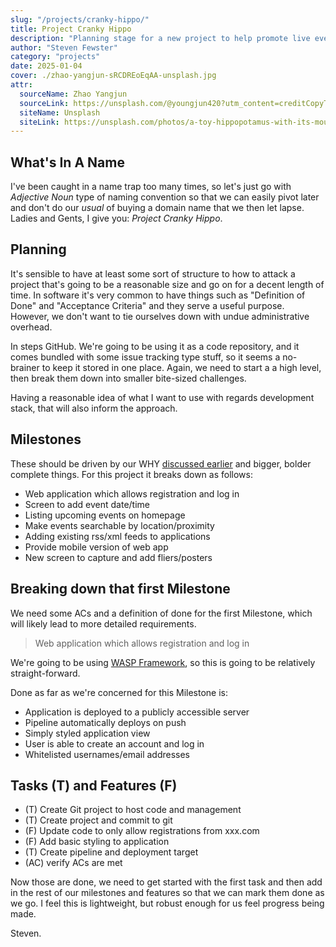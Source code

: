 ```yaml
---
slug: "/projects/cranky-hippo/"
title: Project Cranky Hippo
description: "Planning stage for a new project to help promote live events/scanning fliers"
author: "Steven Fewster"
category: "projects"
date: 2025-01-04
cover: ./zhao-yangjun-sRCDREoEqAA-unsplash.jpg
attr:
  sourceName: Zhao Yangjun
  sourceLink: https://unsplash.com/@youngjun420?utm_content=creditCopyText&utm_medium=referral&utm_source=unsplash
  siteName: Unsplash
  siteLink: https://unsplash.com/photos/a-toy-hippopotamus-with-its-mouth-open-sRCDREoEqAA?utm_content=creditCopyText&utm_medium=referral&utm_source=unsplash
---
```


## What's In A Name

I've been caught in a name trap too many times, so let's just go with _Adjective Noun_ type of naming convention so that we can easily pivot later and don't do our _usual_ of buying a domain name that we then let lapse. Ladies and Gents, I give you: _Project Cranky Hippo_.

## Planning

It's sensible to have at least some sort of structure to how to attack a project that's going to be a reasonable size and go on for a decent length of time. In software it's very common to have things such as "Definition of Done" and "Acceptance Criteria" and they serve a useful purpose. However, we don't want to tie ourselves down with undue administrative overhead.

In steps GitHub. We're going to be using it as a code repository, and it comes bundled with some issue tracking type stuff, so it seems a no-brainer to keep it stored in one place. Again, we need to start a a high level, then break them down into smaller bite-sized challenges.

Having a reasonable idea of what I want to use with regards development stack, that will also inform the approach.

## Milestones

These should be driven by our WHY [discussed earlier](http://localhost:4321/editorials/starting-with-why/) and bigger, bolder complete things. For this project it breaks down as follows:

- Web application which allows registration and log in
- Screen to add event date/time
- Listing upcoming events on homepage
- Make events searchable by location/proximity
- Adding existing rss/xml feeds to applications
- Provide mobile version of web app
- New screen to capture and add fliers/posters

## Breaking down that first Milestone

We need some ACs and a definition of done for the first Milestone, which will likely lead to more detailed requirements.

> Web application which allows registration and log in

We're going to be using [WASP Framework](https://wasp-lang.dev/), so this is going to be relatively straight-forward.

Done as far as we're concerned for this Milestone is:

- Application is deployed to a publicly accessible server
- Pipeline automatically deploys on push
- Simply styled application view
- User is able to create an account and log in
- Whitelisted usernames/email addresses

## Tasks (T) and Features (F)

- (T) Create Git project to host code and management
- (T) Create project and commit to git
- (F) Update code to only allow registrations from xxx.com
- (F) Add basic styling to application
- (T) Create pipeline and deployment target
- (AC) verify ACs are met

Now those are done, we need to get started with the first task and then add in the rest of our milestones and features so that we can mark them done as we go. I feel this is lightweight, but robust enough for us feel progress being made.

Steven.
